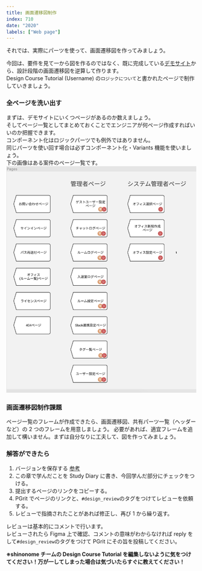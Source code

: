 ```yaml
---
title: 画面遷移図制作
index: 710
date: "2020"
labels: ["Web page"]
---
```


それでは、実際にパーツを使って、画面遷移図を作ってみましょう。

今回は、要件を見て一から図を作るのではなく、既に完成している[デモサイト](https://demo.tcd-theme.com/tcd063/)から、設計段階の画面遷移図を逆算して作ります。  
Design Course Tutorial (Username) の`ロジックについて`と書かれたページで制作していきましょう。

### 全ページを洗い出す

まずは、デモサイトにいくつページがあるのか数えましょう。  
そしてページ一覧としてまとめておくことでエンジニアが何ページ作成すればいいのか把握できます。  
コンポーネント化はロジックパーツでも例外ではありません。  
同じパーツを使い回す場合は必ずコンポーネント化・Variants 機能を使いましょう。  
下の画像はある案件のページ一覧です。
![pages](./img/pages.png)

### 画面遷移図制作課題

ページ一覧のフレームが作成できたら、画面遷移図、共有パーツ一覧（ヘッダーなど）の 2 つのフレームを用意しましょう。
必要があれば、適宜フレームを追加して構いません。まずは自分なりに工夫して、図を作ってみましょう。

### 解答ができたら

1. バージョンを保存する [参考](https://design-basic.netlify.app/figma/section2-3/)
2. この章で学んだことを Study Diary に書き、今回学んだ部分にチェックをつける。
3. 提出するページのリンクをコピーする。
4. PGrit でページのリンクと、`#design_review`のタグをつけてレビューを依頼する。
5. レビューで指摘されたことがあれば修正し、再び 1 から繰り返す。

レビューは基本的にコメントで行います。  
レビューされたら Figma 上で確認、コメントの意味がわからなければ reply をして`#design_review`のタグをつけて PGrit にその旨を投稿してください。

**※shinonome チームの Design Course Tutorial を編集しないように気をつけてください！万が一してしまった場合は気づいたらすぐに教えてください！**
